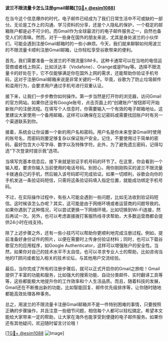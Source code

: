 **波兰不限流量卡怎么注册gmail邮箱[[TG💪+ @esim1088](https://t.me/s/esim1088)]**

在当今这个信息爆炸的时代，电子邮件已经成为了我们日常生活中不可或缺的一部分。无论是工作上的沟通、学习资料的分享，还是个人隐私的保护，一个稳定的邮箱账户都是必不可少的。而Gmail作为全球最流行的电子邮件服务之一，自然也备受人们的青睐。然而，对于一些身在国外的朋友来说，尤其是身处波兰的小伙伴们，可能会遇到注册Gmail邮箱时的一些小麻烦。今天，我们就来聊聊如何用波兰的不限流量卡顺利注册Gmail邮箱，让你轻松享受谷歌带来的便利。

首先，我们需要准备一张波兰的不限流量SIM卡。这种卡通常可以在当地的电信运营商或者线上购买，比如沃达丰（Vodafone）、Orange或是Play等。选择不限流量卡的好处在于，它不仅能够满足你在国外上网的需求，还能帮助你验证手机号码，这对于注册Gmail邮箱来说是非常关键的一环。毕竟，谷歌为了防止垃圾邮件和滥用行为，会要求用户通过手机号进行双重认证。

接下来，让我们一步步教你如何操作。第一步当然是打开你的浏览器，访问Gmail的官方网站。如果你还没有Google账号，点击页面上的“创建账户”按钮即可开始新账户的注册流程。在填写个人信息时，你需要输入一个有效的电子邮箱地址。这里建议大家使用一个备用邮箱，这样可以确保在忘记密码或需要找回账户时有另一个渠道联系到你。

接着，系统会让你设置一个新的用户名和密码。用户名是你未来登录Gmail时使用的账号名，而密码则要足够复杂以保证账户安全。记住，不要使用过于简单的密码，最好包含大小写字母、数字以及特殊字符。此外，为了避免遗忘密码，记得勾选“下次登录时提示我”选项。

当填写完基本信息后，接下来就是验证手机号码的环节了。在这里，你会看到一个输入框，要求你输入当前使用的电话号码。别担心，用你刚刚购买的波兰不限流量卡拨通自己的手机，然后输入该号码即可完成验证。如果一切顺利，谷歌会向你的手机发送一条验证码短信，只需将这条验证码填入指定位置，就能成功绑定手机号码。

不过，在实际操作过程中，有些人可能会遇到一些问题，比如无法收到验证码短信。这时候该怎么办呢？其实，这可能是由于网络环境或者运营商的问题导致的。如果你遇到了这种情况，可以尝试更换一下网络环境，比如切换到Wi-Fi连接，然后再试一次。另外，也可以考虑直接拨打客服热线寻求帮助，大多数运营商都会提供24小时在线支持。

除了上述步骤之外，还有一些小技巧可以帮助你更顺利地完成注册过程。例如，提前准备好身份证件的照片，以便在需要时上传身份验证材料；同时，也可以下载谷歌官方的应用程序，如Google Authenticator，这样可以增强账户的安全性。当然，如果你对自己的技术水平不太自信，也可以寻求专业人士的帮助，比如咨询当地的IT顾问或者加入相关的技术论坛，与其他用户交流经验。

最后，当你完成了所有的注册步骤后，就可以正式开启你的Gmail之旅啦！Gmail提供了丰富的功能和服务，比如强大的搜索功能、自动分类邮件、实时翻译工具等等，这些都能极大地提升你的工作效率和个人生活品质。而且，随着科技的发展，Gmail还在不断推出新的功能，比如智能回复、邮件优先级排序等，让你随时随地都能高效处理各种事务。

总之，用波兰的不限流量卡注册Gmail邮箱并不是一件特别困难的事情，只要按照正确的步骤操作，并且注意一些细节问题，相信每个人都可以轻松搞定。希望本文能给大家带来一定的帮助，让大家在海外也能享受到便捷的电子邮件服务。如果你还有其他疑问，欢迎随时留言讨论哦！

[[TG💪+ @esim1088](https://t.me/s/esim1088) ![Image](https://i.postimg.cc/4NQfJmqS/Snipaste-2025-05-13-00-14-12.png)]
